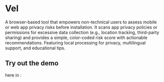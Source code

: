 # Vel
A browser-based tool that empowers non-technical users to assess mobile or web app privacy risks before installation. It scans app privacy policies or permissions for excessive data collection (e.g., location tracking, third-party sharing) and provides a simple, color-coded risk score with actionable recommendations. Featuring local processing for privacy, multilingual support, and educational tips.

## Try out the demo

here in :
